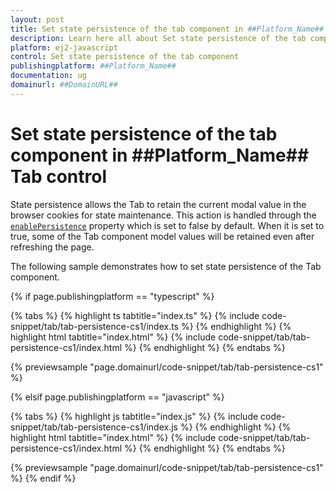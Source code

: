 ```yaml
---
layout: post
title: Set state persistence of the tab component in ##Platform_Name## Tab control | Syncfusion
description: Learn here all about Set state persistence of the tab component in Syncfusion ##Platform_Name## Tab control of Syncfusion Essential JS 2 and more.
platform: ej2-javascript
control: Set state persistence of the tab component 
publishingplatform: ##Platform_Name##
documentation: ug
domainurl: ##DomainURL##
---
```


# Set state persistence of the tab component in ##Platform_Name## Tab control

State persistence allows the Tab to retain the current modal value in the browser cookies for state maintenance. This action is handled through the [`enablePersistence`](../../api/tab#enablepersistence) property which is set to false by default. When it is set to true, some of the Tab component model values will be retained even after refreshing the page.

The following sample demonstrates how to set state persistence of the Tab component.

{% if page.publishingplatform == "typescript" %}

 {% tabs %}
{% highlight ts tabtitle="index.ts" %}
{% include code-snippet/tab/tab-persistence-cs1/index.ts %}
{% endhighlight %}
{% highlight html tabtitle="index.html" %}
{% include code-snippet/tab/tab-persistence-cs1/index.html %}
{% endhighlight %}
{% endtabs %}
        
{% previewsample "page.domainurl/code-snippet/tab/tab-persistence-cs1" %}

{% elsif page.publishingplatform == "javascript" %}

{% tabs %}
{% highlight js tabtitle="index.js" %}
{% include code-snippet/tab/tab-persistence-cs1/index.js %}
{% endhighlight %}
{% highlight html tabtitle="index.html" %}
{% include code-snippet/tab/tab-persistence-cs1/index.html %}
{% endhighlight %}
{% endtabs %}

{% previewsample "page.domainurl/code-snippet/tab/tab-persistence-cs1" %}
{% endif %}
